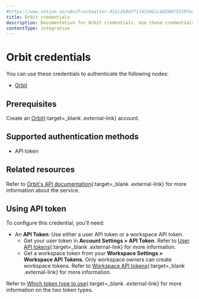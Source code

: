 ```yaml
---
#https://www.notion.so/n8n/Frontmatter-432c2b8dff1f43d4b1c8d20075510fe4
title: Orbit credentials
description: Documentation for Orbit credentials. Use these credentials to authenticate Orbit in n8n, a workflow automation platform.
contentType: integration
---
```


# Orbit credentials

You can use these credentials to authenticate the following nodes:

- [Orbit](/integrations/builtin/app-nodes/n8n-nodes-base.orbit/)

## Prerequisites

Create an [Orbit](https://orbit.love/){:target=_blank .external-link} account.

## Supported authentication methods

- API token

## Related resources

Refer to [Orbit's API documentation](https://orbit.love/docs/developers){:target=_blank .external-link} for more information about the service.

## Using API token

To configure this credential, you'll need:

- An **API Token**: Use either a user API token or a workspace API token.
    - Get your user token in **Account Settings > API Token**. Refer to [User API tokens](https://orbit.love/docs/all/api-tokens#623e061e89cd4037bef69fe3a6af0ee5){:target=_blank .external-link} for more information.
    - Get a workspace token from your **Workspace Settings > Workspace API Tokens**. Only workspace owners can create workspace tokens. Refer to [Workspace API tokens](https://orbit.love/docs/all/api-tokens#51526766b5394f7e83c0a1fc01543330){:target=_blank .external-link} for more information.

Refer to [Which token type to use](https://orbit.love/docs/all/api-tokens#837393b02e6842a6b31865abde47511a){:target=_blank .external-link} for more information on the two token types.
